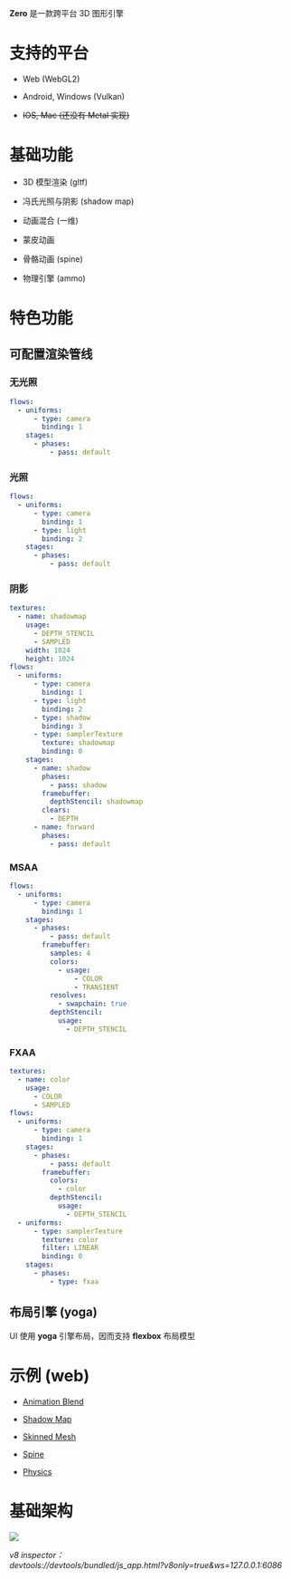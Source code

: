 **Zero** 是一款跨平台 3D 图形引擎

# 支持的平台

- Web (WebGL2)

- Android, Windows (Vulkan)

- ~~IOS, Mac (还没有 Metal 实现)~~

# 基础功能

- 3D 模型渲染 (gltf)

- 冯氏光照与阴影 (shadow map)

- 动画混合 (一维)

- 蒙皮动画

- 骨骼动画 (spine)

- 物理引擎 (ammo)

# 特色功能

## 可配置渲染管线

### 无光照

```yml
flows:
  - uniforms:
      - type: camera
        binding: 1
    stages:
      - phases:
          - pass: default
```

### 光照

```yml
flows:
  - uniforms:
      - type: camera
        binding: 1
      - type: light
        binding: 2
    stages:
      - phases:
          - pass: default
```

### 阴影

```yml
textures:
  - name: shadowmap
    usage:
      - DEPTH_STENCIL
      - SAMPLED
    width: 1024
    height: 1024
flows:
  - uniforms:
      - type: camera
        binding: 1
      - type: light
        binding: 2
      - type: shadow
        binding: 3
      - type: samplerTexture
        texture: shadowmap
        binding: 0
    stages:
      - name: shadow
        phases:
          - pass: shadow
        framebuffer:
          depthStencil: shadowmap
        clears:
          - DEPTH
      - name: forward
        phases:
          - pass: default
```

### MSAA

```yml
flows:
  - uniforms:
      - type: camera
        binding: 1
    stages:
      - phases:
          - pass: default
        framebuffer:
          samples: 4
          colors:
            - usage:
                - COLOR
                - TRANSIENT
          resolves:
            - swapchain: true
          depthStencil:
            usage:
              - DEPTH_STENCIL
```

### FXAA

```yml
textures:
  - name: color
    usage:
      - COLOR
      - SAMPLED
flows:
  - uniforms:
      - type: camera
        binding: 1
    stages:
      - phases:
          - pass: default
        framebuffer:
          colors:
            - color
          depthStencil:
            usage:
              - DEPTH_STENCIL
  - uniforms:
      - type: samplerTexture
        texture: color
        filter: LINEAR
        binding: 0
    stages:
      - phases:
          - type: fxaa
```

## 布局引擎 (yoga)

UI 使用 **yoga** 引擎布局，因而支持 **flexbox** 布局模型

# 示例 (web)

- [Animation Blend](https://qingwabote.github.io/zero/projects/animation/web/index.html)

- [Shadow Map](https://qingwabote.github.io/zero/projects/shadow/web/index.html)

- [Skinned Mesh](https://qingwabote.github.io/zero/projects/skin/web/index.html)

- [Spine](https://qingwabote.github.io/zero/projects/spine/web/index.html)

- [Physics](https://qingwabote.github.io/zero/projects/vehicle/web/index.html)

# 基础架构

![](https://www.plantuml.com/plantuml/svg/RP51JiGm34NtEKKkqCqSO3OZmMP0I4YmG0YPnYJH94uKfvgf47SdfODQNBBBi_t_byqdJnaAHEs0pBduMf5qBGCgLR2lG3QW3idwNdygtTv2xvD1WGufvaH8LNsjvtdaYd4Z0EGZL9z8SCwUf79s8_kU1Gqmfa6OPPynD86DtKr8Pu4UArZfzE20yQzaGJ9OthZ7VsGF4B60W4TlNHNihkqhI3DWRbwpHlVYl358h_jvV9N0Vbmsni_uVdlS2VWqX1FG5F_dQ9tfzklqwdSxNH65Qt_3yxKczwKywRGCo_Zr_mq0)

_v8 inspector：  
devtools://devtools/bundled/js_app.html?v8only=true&ws=127.0.0.1:6086_
